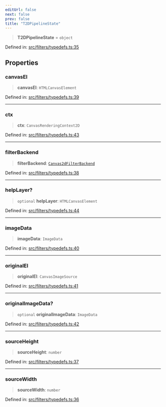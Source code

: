 ```yaml
---
editUrl: false
next: false
prev: false
title: "T2DPipelineState"
---
```


> **T2DPipelineState** = `object`

Defined in: [src/filters/typedefs.ts:35](https://github.com/fabricjs/fabric.js/blob/b4f67b1cfd353d0e2763b168e07bce6b67895452/src/filters/typedefs.ts#L35)

## Properties

### canvasEl

> **canvasEl**: `HTMLCanvasElement`

Defined in: [src/filters/typedefs.ts:39](https://github.com/fabricjs/fabric.js/blob/b4f67b1cfd353d0e2763b168e07bce6b67895452/src/filters/typedefs.ts#L39)

***

### ctx

> **ctx**: `CanvasRenderingContext2D`

Defined in: [src/filters/typedefs.ts:43](https://github.com/fabricjs/fabric.js/blob/b4f67b1cfd353d0e2763b168e07bce6b67895452/src/filters/typedefs.ts#L43)

***

### filterBackend

> **filterBackend**: [`Canvas2dFilterBackend`](/api/classes/canvas2dfilterbackend/)

Defined in: [src/filters/typedefs.ts:38](https://github.com/fabricjs/fabric.js/blob/b4f67b1cfd353d0e2763b168e07bce6b67895452/src/filters/typedefs.ts#L38)

***

### helpLayer?

> `optional` **helpLayer**: `HTMLCanvasElement`

Defined in: [src/filters/typedefs.ts:44](https://github.com/fabricjs/fabric.js/blob/b4f67b1cfd353d0e2763b168e07bce6b67895452/src/filters/typedefs.ts#L44)

***

### imageData

> **imageData**: `ImageData`

Defined in: [src/filters/typedefs.ts:40](https://github.com/fabricjs/fabric.js/blob/b4f67b1cfd353d0e2763b168e07bce6b67895452/src/filters/typedefs.ts#L40)

***

### originalEl

> **originalEl**: `CanvasImageSource`

Defined in: [src/filters/typedefs.ts:41](https://github.com/fabricjs/fabric.js/blob/b4f67b1cfd353d0e2763b168e07bce6b67895452/src/filters/typedefs.ts#L41)

***

### originalImageData?

> `optional` **originalImageData**: `ImageData`

Defined in: [src/filters/typedefs.ts:42](https://github.com/fabricjs/fabric.js/blob/b4f67b1cfd353d0e2763b168e07bce6b67895452/src/filters/typedefs.ts#L42)

***

### sourceHeight

> **sourceHeight**: `number`

Defined in: [src/filters/typedefs.ts:37](https://github.com/fabricjs/fabric.js/blob/b4f67b1cfd353d0e2763b168e07bce6b67895452/src/filters/typedefs.ts#L37)

***

### sourceWidth

> **sourceWidth**: `number`

Defined in: [src/filters/typedefs.ts:36](https://github.com/fabricjs/fabric.js/blob/b4f67b1cfd353d0e2763b168e07bce6b67895452/src/filters/typedefs.ts#L36)
